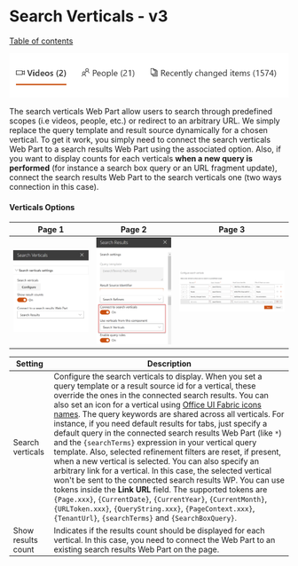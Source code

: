# Search Verticals - v3
[Table of contents](../index.md)

![Search Verticals](../images/search_verticals.png)

The search verticals Web Part allow users to search through predefined scopes (i.e videos, people, etc.) or redirect to an arbitrary URL. We simply replace the query template and result source dynamically for a chosen vertical. To get it work, you simply need to connect the search verticals Web Part to a search results Web Part using the associated option. Also, if you want to display counts for each verticals **when a new query is performed** (for instance a search box query or an URL fragment update), connect the search results Web Part to the search verticals one (two ways connection in this case).

#### Verticals Options

| Page 1 | Page 2 | Page 3 |
| ------ | ------ | ------ |
| ![Page 1](../images/search_verticals_propertypane.png) | ![Page 2](../images/search_verticals_propertypane2.png) | ![Page 3](../images/search_verticals_propertypane3.png) 

Setting | Description
-------|----
Search verticals | Configure the search verticals to display. When you set a query template or a result source id for a vertical, these override the ones in the connected search results. You can also set an icon for a vertical using [Office UI Fabric icons names](https://developer.microsoft.com/en-us/fabric#/styles/icons). The query keywords are shared across all verticals. For instance, if you need default results for tabs, just specify a default query in the connected search results Web Part (like `*`) and the `{searchTerms}` expression in your vertical query template. Also, selected refinement filters are reset, if present, when a new vertical is selected. You can also specify an arbitrary link for a vertical. In this case, the selected vertical won't be sent to the connected search results WP. You can use tokens inside the **Link URL** field. The supported tokens are `{Page.xxx}`, `{CurrentDate}`, `{CurrentYear}`, `{CurrentMonth}`, `{URLToken.xxx}`, `{QueryString.xxx}`, `{PageContext.xxx}`, `{TenantUrl}`, `{searchTerms}` and `{SearchBoxQuery}`.
Show results count | Indicates if the results count should be displayed for each vertical. In this case, you need to connect the Web Part to an existing search results Web Part on the page.